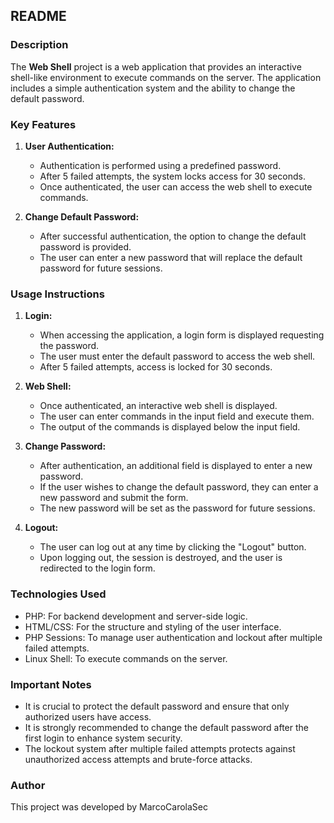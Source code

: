 ## README

### Description
The **Web Shell** project is a web application that provides an interactive shell-like environment to execute commands on the server. The application includes a simple authentication system and the ability to change the default password.

### Key Features
1. **User Authentication:**
   - Authentication is performed using a predefined password.
   - After 5 failed attempts, the system locks access for 30 seconds.
   - Once authenticated, the user can access the web shell to execute commands.

2. **Change Default Password:**
   - After successful authentication, the option to change the default password is provided.
   - The user can enter a new password that will replace the default password for future sessions.

### Usage Instructions
1. **Login:**
   - When accessing the application, a login form is displayed requesting the password.
   - The user must enter the default password to access the web shell.
   - After 5 failed attempts, access is locked for 30 seconds.

2. **Web Shell:**
   - Once authenticated, an interactive web shell is displayed.
   - The user can enter commands in the input field and execute them.
   - The output of the commands is displayed below the input field.

3. **Change Password:**
   - After authentication, an additional field is displayed to enter a new password.
   - If the user wishes to change the default password, they can enter a new password and submit the form.
   - The new password will be set as the password for future sessions.

4. **Logout:**
   - The user can log out at any time by clicking the "Logout" button.
   - Upon logging out, the session is destroyed, and the user is redirected to the login form.

### Technologies Used
- PHP: For backend development and server-side logic.
- HTML/CSS: For the structure and styling of the user interface.
- PHP Sessions: To manage user authentication and lockout after multiple failed attempts.
- Linux Shell: To execute commands on the server.

### Important Notes
- It is crucial to protect the default password and ensure that only authorized users have access.
- It is strongly recommended to change the default password after the first login to enhance system security.
- The lockout system after multiple failed attempts protects against unauthorized access attempts and brute-force attacks.

### Author
This project was developed by MarcoCarolaSec
